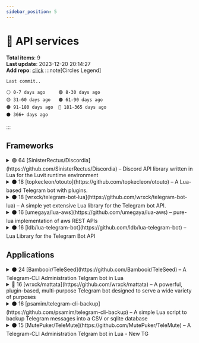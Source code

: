 ```yaml
---
sidebar_position: 5
---
```


# 🔗 API services

**Total items**: 9 \
**Last update**: 2023-12-20 20:14:27 \
**Add repo**: [click](https://github.com/AMD-NICK/awesome-lua/edit/master/README.md)
:::note[Circles Legend]

```
Last commit..

⚪ 0-7 days ago     🟢 8-30 days ago
🟡 31-60 days ago   🟠 61-90 days ago
🟤 91-180 days ago  🔴 181-365 days ago
⚫ 366+ days ago
```

:::

## Frameworks

<details>
<summary>🟢 64 [SinisterRectus/Discordia](https://github.com/SinisterRectus/Discordia) – Discord API library written in Lua for the Luvit runtime environment</summary>

**Topics**: `discord`, `discord-api`, `lua`, `luvit` \
**Watchers**: 40 **Forks**: 151 **Stars**: 644 **Issues**: 47 \
**Last commit**: 2023-12-07 (13 days ago) \
**Created at**: 2016-04-18 \
**License**: MIT License

</details>

<details>
<summary>⚫ 18 [topkecleon/otouto](https://github.com/topkecleon/otouto) – A Lua-based Telegram bot with plugins.</summary>

**Topics**: none \
**Watchers**: 18 **Forks**: 116 **Stars**: 173 **Issues**: 1 \
**Last commit**: 2022-06-18 (550 days ago) \
**Created at**: 2015-07-02 \
**License**: GNU Affero General Public License v3.0

</details>

<details>
<summary>⚫ 18 [wrxck/telegram-bot-lua](https://github.com/wrxck/telegram-bot-lua) – A simple yet extensive Lua library for the Telegram bot API.</summary>

**Topics**: `api`, `bot`, `library`, `lua`, `telegram` \
**Watchers**: 13 **Forks**: 36 **Stars**: 158 **Issues**: 7 \
**Last commit**: 2022-07-03 (535 days ago) \
**Created at**: 2017-03-03 \
**License**: GNU General Public License v3.0

</details>

<details>
<summary>⚫ 16 [umegaya/lua-aws](https://github.com/umegaya/lua-aws) – pure-lua implementation of aws REST APIs</summary>

**Topics**: none \
**Watchers**: 13 **Forks**: 35 **Stars**: 118 **Issues**: 8 \
**Last commit**: 2021-10-05 (805 days ago) \
**Created at**: 2013-06-18 \
**License**: none

</details>

<details>
<summary>⚫ 16 [ldb/lua-telegram-bot](https://github.com/ldb/lua-telegram-bot) – Lua Library for the Telegram Bot API</summary>

**Topics**: `bot`, `lua`, `lua-library`, `telegram` \
**Watchers**: 13 **Forks**: 38 **Stars**: 113 **Issues**: 1 \
**Last commit**: 2019-10-08 (1534 days ago) \
**Created at**: 2016-01-17 \
**License**: GNU General Public License v2.0

</details>


## Applications

<details>
<summary>⚫ 24 [Bambooir/TeleSeed](https://github.com/Bambooir/TeleSeed) – A Telegram-CLI Administration Telgram bot in Lua </summary>

**Topics**: none \
**Watchers**: 46 **Forks**: 629 **Stars**: 309 **Issues**: 6 \
**Last commit**: 2019-03-01 (1755 days ago) \
**Created at**: 2015-12-07 \
**License**: GNU Affero General Public License v3.0

</details>

<details>
<summary>🔴 16 [wrxck/mattata](https://github.com/wrxck/mattata) – A powerful, plugin-based, multi-purpose Telegram bot designed to serve a wide variety of purposes</summary>

**Topics**: `bot-api`, `lua`, `plugins`, `telegram`, `telegram-api`, `telegram-bot` \
**Watchers**: 15 **Forks**: 93 **Stars**: 125 **Issues**: 6 \
**Last commit**: 2022-12-25 (360 days ago) \
**Created at**: 2016-08-14 \
**License**: MIT License

</details>

<details>
<summary>⚫ 16 [psamim/telegram-cli-backup](https://github.com/psamim/telegram-cli-backup) – A simple Lua script to backup Telegram messages into a CSV or sqlite database</summary>

**Topics**: `backup`, `dump`, `telegram`, `telegram-cli` \
**Watchers**: 10 **Forks**: 14 **Stars**: 112 **Issues**: 4 \
**Last commit**: 2019-06-02 (1662 days ago) \
**Created at**: 2015-06-26 \
**License**: MIT License

</details>

<details>
<summary>⚫ 15 [MutePuker/TeleMute](https://github.com/MutePuker/TeleMute) – A Telegram-CLI Administration Telgram bot in Lua - New TG</summary>

**Topics**: none \
**Watchers**: 13 **Forks**: 49 **Stars**: 101 **Issues**: 1 \
**Last commit**: 2017-03-12 (2474 days ago) \
**Created at**: 2016-12-28 \
**License**: GNU Affero General Public License v3.0

</details>



